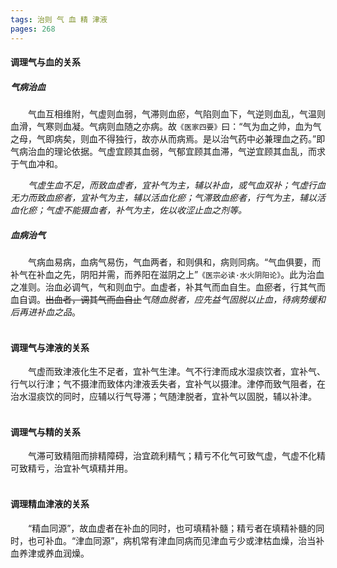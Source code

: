 ```yaml
---
tags: 治则 气 血 精 津液
pages: 268
---
```

#### 调理气与血的关系
##### 气病治血
&emsp;&emsp;气血互相维附，气虚则血弱，气滞则血瘀，气陷则血下，气逆则血乱，气温则血滑，气寒则血凝。气病则血随之亦病。故`《医家四要》`曰：“气为血之帅，血为气之母，气即病矣，则血不得独行，故亦从而病焉。是以治气药中必兼理血之药。”即气病治血的理论依据。气虚宜顾其血弱，气郁宜顾其血滞，气逆宜顾其血乱，而求于气血冲和。

&emsp;&emsp;<dfn>气虚生血不足，而致血虚者，宜补气为主，辅以补血，或气血双补；气虚行血无力而致血瘀者，宜补气为主，辅以活血化瘀；气滞致血瘀者，行气为主，辅以活血化瘀；气虚不能摄血者，补气为主，佐以收涩止血之剂等。</dfn>

##### 血病治气
&emsp;&emsp;气病血易病，血病气易伤，气血两者，和则俱和，病则同病。“气血俱要，而补气在补血之先，阴阳并需，而养阳在滋阴之上”`《医宗必读·水火阴阳论》`。此为治血之准则。治血必调气，气和则血宁。血虚者，补其气而血自生。血瘀者，行其气而血自调。~~出血者，调其气而血自止~~<dfn>气随血脱者，应先益气固脱以止血，待病势缓和后再进补血之品</dfn>。<br></br>

#### 调理气与津液的关系
&emsp;&emsp;气虚而致津液化生不足者，宜补气生津。气不行津而成水湿痰饮者，宜补气、行气以行津；气不摄津而致体内津液丢失者，宜补气以摄津。津停而致气阻者，在治水湿痰饮的同时，应辅以行气导滞；气随津脱者，宜补气以固脱，辅以补津。<br></br>

#### 调理气与精的关系
&emsp;&emsp;气滞可致精阻而排精障碍，治宜疏利精气；精亏不化气可致气虚，气虚不化精可致精亏，治宜补气填精并用。<br></br>

#### 调理精血津液的关系
&emsp;&emsp;“精血同源”，故血虚者在补血的同时，也可填精补髓；精亏者在填精补髓的同时，也可补血。“津血同源”，病机常有津血同病而见津血亏少或津枯血燥，治当补血养津或养血润燥。